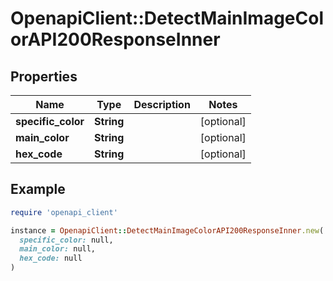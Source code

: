 # OpenapiClient::DetectMainImageColorAPI200ResponseInner

## Properties

| Name | Type | Description | Notes |
| ---- | ---- | ----------- | ----- |
| **specific_color** | **String** |  | [optional] |
| **main_color** | **String** |  | [optional] |
| **hex_code** | **String** |  | [optional] |

## Example

```ruby
require 'openapi_client'

instance = OpenapiClient::DetectMainImageColorAPI200ResponseInner.new(
  specific_color: null,
  main_color: null,
  hex_code: null
)
```

